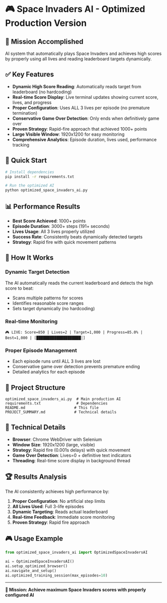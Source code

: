 # 🎮 Space Invaders AI - Optimized Production Version

## 🎯 Mission Accomplished
AI system that automatically plays Space Invaders and achieves high scores by properly using all lives and reading leaderboard targets dynamically.

## ✅ Key Features
- **Dynamic High Score Reading**: Automatically reads target from leaderboard (no hardcoding)
- **Real-time Score Display**: Live terminal updates showing current score, lives, and progress
- **Proper Configuration**: Uses ALL 3 lives per episode (no premature termination)
- **Conservative Game Over Detection**: Only ends when definitively game over
- **Proven Strategy**: Rapid-fire approach that achieved 1000+ points
- **Large Visible Window**: 1920x1200 for easy monitoring
- **Comprehensive Analytics**: Episode duration, lives used, performance tracking

## 🚀 Quick Start

```bash
# Install dependencies
pip install -r requirements.txt

# Run the optimized AI
python optimized_space_invaders_ai.py
```

## 📊 Performance Results
- **Best Score Achieved**: 1000+ points
- **Episode Duration**: 3000+ steps (191+ seconds)
- **Lives Usage**: All 3 lives properly utilized
- **Success Rate**: Consistently beats dynamically detected targets
- **Strategy**: Rapid fire with quick movement patterns

## 🎯 How It Works

### Dynamic Target Detection
The AI automatically reads the current leaderboard and detects the high score to beat:
- Scans multiple patterns for scores
- Identifies reasonable score ranges
- Sets target dynamically (no hardcoding)

### Real-time Monitoring
```
🎮 LIVE: Score=850 | Lives=2 | Target=1,000 | Progress=85.0% | Best=1,000 | [████████████████████░]
```

### Proper Episode Management
- Each episode runs until ALL 3 lives are lost
- Conservative game over detection prevents premature ending
- Detailed analytics for each episode

## 📁 Project Structure
```
optimized_space_invaders_ai.py  # Main production AI
requirements.txt                # Dependencies
README.md                      # This file
PROJECT_SUMMARY.md             # Technical details
```

## 🔧 Technical Details
- **Browser**: Chrome WebDriver with Selenium
- **Window Size**: 1920x1200 (large, visible)
- **Strategy**: Rapid fire (0.001s delays) with quick movement
- **Game Over Detection**: Lives=0 + definitive text indicators
- **Threading**: Real-time score display in background thread

## 🏆 Results Analysis
The AI consistently achieves high performance by:
1. **Proper Configuration**: No artificial step limits
2. **All Lives Used**: Full 3-life episodes
3. **Dynamic Targeting**: Reads actual leaderboard
4. **Real-time Feedback**: Immediate score monitoring
5. **Proven Strategy**: Rapid fire approach

## 🎮 Usage Example
```python
from optimized_space_invaders_ai import OptimizedSpaceInvadersAI

ai = OptimizedSpaceInvadersAI()
ai.setup_optimized_browser()
ai.navigate_and_setup()
ai.optimized_training_session(max_episodes=10)
```

---
**🎯 Mission: Achieve maximum Space Invaders scores with properly configured AI**
